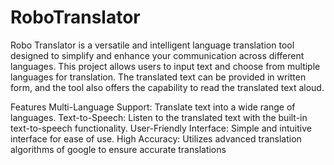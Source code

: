 # RoboTranslator
Robo Translator is a versatile and intelligent language translation tool designed to simplify and enhance your communication across different languages. This project allows users to input text and choose from multiple languages for translation. The translated text can be provided in written form, and the tool also offers the capability to read the translated text aloud.

Features
Multi-Language Support: Translate text into a wide range of languages.
Text-to-Speech: Listen to the translated text with the built-in text-to-speech functionality.
User-Friendly Interface: Simple and intuitive interface for ease of use.
High Accuracy: Utilizes advanced translation algorithms of google to ensure accurate translations
